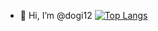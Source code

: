 - 👋 Hi, I’m @dogi12
[![Top Langs](https://github-readme-stats.vercel.app/api/top-langs/?username=dogi12&theme=codeSTACKr)](https://github.com/dogi12/dogi12)
